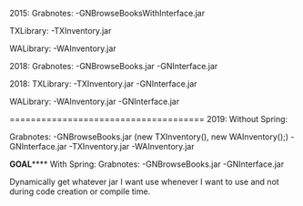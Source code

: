 2015:
Grabnotes:
    -GNBrowseBooksWithInterface.jar

TXLibrary:
    -TXInventory.jar

WALibrary:
    -WAInventory.jar


2018:
Grabnotes:
    -GNBrowseBooks.jar
    -GNInterface.jar

2018:
TXLibrary:
    -TXInventory.jar
        -GNInterface.jar
        
WALibrary:
    -WAInventory.jar
        -GNInterface.jar
        
        
=====================================
2019:
Without Spring:

Grabnotes:
    -GNBrowseBooks.jar (new TXInventory(), new WAInventory();)
    -GNInterface.jar
    -TXInventory.jar
    -WAInventory.jar


**************GOAL******************
With Spring:
Grabnotes:
    -GNBrowseBooks.jar
    -GNInterface.jar

Dynamically get whatever jar I want use whenever I want to use and not during code creation
or compile time.



